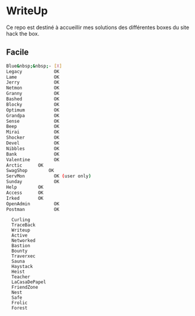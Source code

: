 # WriteUp
Ce repo est destiné à accueillir mes solutions des différentes boxes du site hack the box.

## Facile
```bash  
Blue&nbsp;&nbsp;- [X]
Legacy            OK  
Lame              OK  
Jerry             OK  
Netmon            OK  
Granny            OK  
Bashed            OK  
Blocky            OK  
Optimum           OK  
Grandpa           OK  
Sense             OK  
Beep              OK  
Mirai             OK  
Shocker           OK  
Devel             OK  
Nibbles           OK  
Bank              OK  
Valentine         OK  
Arctic		OK  
SwagShop		OK  
ServMon           OK (user only)  
Sunday            OK  
Help		OK  
Access		OK  
Irked		OK  
OpenAdmin         OK  
Postman           OK
```


      Curling
      TraceBack
      Writeup
      Active
      Networked
      Bastion
      Bounty
      Traverxec
      Sauna
      Haystack
      Heist
      Teacher
      LaCasaDePapel
      FriendZone
      Nest
      Safe
      Frolic
      Forest
